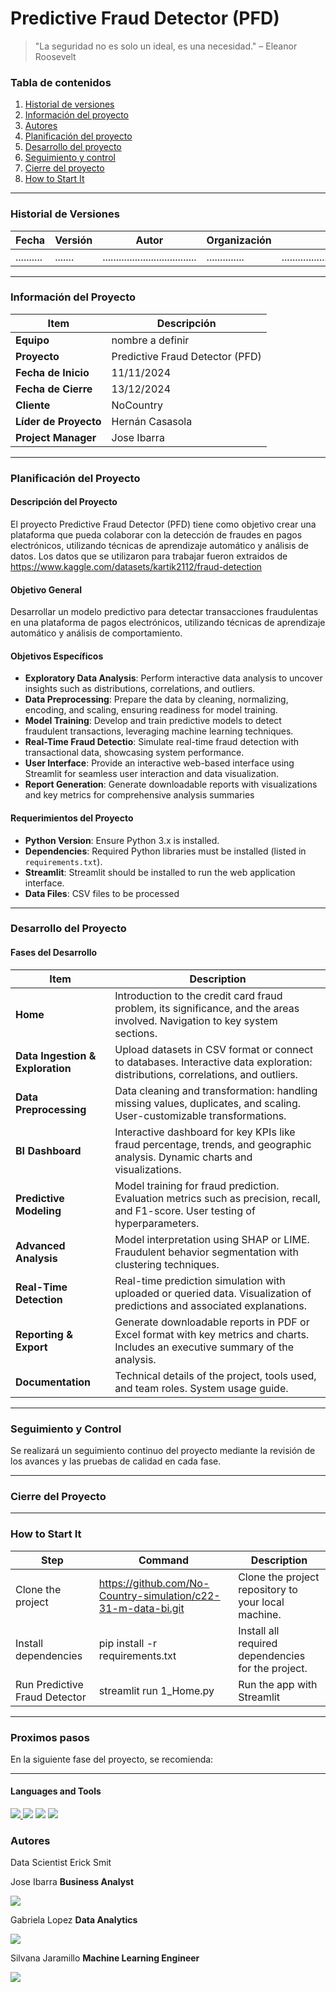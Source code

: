 # Predictive Fraud Detector (PFD)

>"La seguridad no es solo un ideal, es una necesidad." – Eleanor Roosevelt

### Tabla de contenidos
1. [Historial de versiones](#historial-de-versiones)
2. [Información del proyecto](#información-del-proyecto)
3. [Autores](#autores)
4. [Planificación del proyecto](#planificación-del-proyecto)
5. [Desarrollo del proyecto](#desarrollo-del-proyecto)
6. [Seguimiento y control](#seguimiento-y-control)
7. [Cierre del proyecto](#cierre-del-proyecto)
8. [How to Start It](#How-to-Start-It)

---
### Historial de Versiones

| Fecha      | Versión | Autor                             | Organización | Descripción                                              |
|------------|---------|-----------------------------------|--------------|----------------------------------------------------------|
| .......... | ....... |...................................|..............|..........................................................|

---

### Información del Proyecto

| Item                  | Descripción                                |
|-----------------------|--------------------------------------------|
| **Equipo**            | nombre a definir                           |
| **Proyecto**          | Predictive Fraud Detector (PFD)            |
| **Fecha de Inicio**   | 11/11/2024                                 |
| **Fecha de Cierre**   | 13/12/2024                                 |
| **Cliente**           | NoCountry                                  |
| **Líder de Proyecto** | Hernán Casasola                            |
| **Project Manager**   | Jose Ibarra                                |

---

### Planificación del Proyecto

#### Descripción del Proyecto
El proyecto Predictive Fraud Detector (PFD) tiene como objetivo crear una plataforma que pueda colaborar con la detección de fraudes en pagos electrónicos, utilizando técnicas de aprendizaje automático y análisis de datos.
Los datos que se utilizaron para trabajar fueron extraidos de https://www.kaggle.com/datasets/kartik2112/fraud-detection

#### Objetivo General
Desarrollar un modelo predictivo para detectar transacciones fraudulentas en una plataforma de pagos electrónicos, utilizando técnicas de aprendizaje automático y análisis de comportamiento.

#### Objetivos Específicos
- **Exploratory Data Analysis**: Perform interactive data analysis to uncover insights such as distributions, correlations, and outliers.
- **Data Preprocessing**: Prepare the data by cleaning, normalizing, encoding, and scaling, ensuring readiness for model training.
- **Model Training**: Develop and train predictive models to detect fraudulent transactions, leveraging machine learning techniques.
- **Real-Time Fraud Detectio**: Simulate real-time fraud detection with transactional data, showcasing system performance.
- **User Interface**: Provide an interactive web-based interface using Streamlit for seamless user interaction and data visualization.
- **Report Generation**: Generate downloadable reports with visualizations and key metrics for comprehensive analysis summaries

#### Requerimientos del Proyecto
- **Python Version**: Ensure Python 3.x is installed.
- **Dependencies**: Required Python libraries must be installed (listed in `requirements.txt`).
- **Streamlit**: Streamlit should be installed to run the web application interface.
- **Data Files**: CSV files to be processed 

---

### Desarrollo del Proyecto

#### Fases del Desarrollo

| **Item**              | **Description**                           |
|-----------------------|-------------------------------------------|
| **Home**              | Introduction to the credit card fraud problem, its significance, and the areas involved. Navigation to key system sections. |
| **Data Ingestion & Exploration** | Upload datasets in CSV format or connect to databases. Interactive data exploration: distributions, correlations, and outliers. |
| **Data Preprocessing** | Data cleaning and transformation: handling missing values, duplicates, and scaling. User-customizable transformations. |
| **BI Dashboard**      | Interactive dashboard for key KPIs like fraud percentage, trends, and geographic analysis. Dynamic charts and visualizations. |
| **Predictive Modeling** | Model training for fraud prediction. Evaluation metrics such as precision, recall, and F1-score. User testing of hyperparameters. |
| **Advanced Analysis** | Model interpretation using SHAP or LIME. Fraudulent behavior segmentation with clustering techniques. |
| **Real-Time Detection** | Real-time prediction simulation with uploaded or queried data. Visualization of predictions and associated explanations. |
| **Reporting & Export** | Generate downloadable reports in PDF or Excel format with key metrics and charts. Includes an executive summary of the analysis. |
| **Documentation**     | Technical details of the project, tools used, and team roles. System usage guide. |



---

### Seguimiento y Control

Se realizará un seguimiento continuo del proyecto mediante la revisión de los avances y las pruebas de calidad en cada fase.


---

### Cierre del Proyecto


---

### How to Start It
| Step                       | Command                                    | Description                                                             |
|----------------------------|--------------------------------------------|-------------------------------------------------------------------------|
| Clone the project       | https://github.com/No-Country-simulation/c22-31-m-data-bi.git | Clone the project repository to your local machine.     |
| Install dependencies    | pip install -r requirements.txt                               | Install all required dependencies for the project.      |
| Run Predictive Fraud Detector       | streamlit run 1_Home.py                     | Run the app with Streamlit                                    |
---


### Proximos pasos

En la siguiente fase del proyecto, se recomienda:

---


#### Languages and Tools
<p align="left">
<a href="https://www.python.org/" target="_blank" rel="noreferrer"> <img src="https://img.shields.io/badge/Python-FFD43B?style=for-the-badge&logo=python&logoColor=blue"/> </a>
<a https://streamlit.io/" target="_blank" rel="noreferrer"> <img src="https://img.shields.io/badge/Streamlit-FF4B4B?style=for-the-badge&logo=Streamlit&logoColor=white"/> </a>
<a https://pandas.pydata.org/" target="_blank" rel="noreferrer"> <img src="https://img.shields.io/badge/Pandas-2C2D72?style=for-the-badge&logo=pandas&logoColor=white"/> </a>
<a https://matplotlib.org/" target="_blank" rel="noreferrer"> <img src="https://img.shields.io/badge/matplotlib-239120?style=for-the-badge&logo=plotly&logoColor=white"/> </a> 
</p>


### Autores    
                            
Data Scientist                Erick Smit                                             

Jose Ibarra
**Business Analyst**
<p><a href="https://www.linkedin.com/in/jose-ignacio-ibarra-696b03a6" target="blank"><img src="https://img.shields.io/badge/LinkedIn-0077B5?style=for-the-badge&logo=linkedin&logoColor=white" /> </a></p>

Gabriela Lopez
**Data Analytics**
<p><a href="http://www.linkedin.com/in/-gabriela-lopez" target="blank"><img src="https://img.shields.io/badge/LinkedIn-0077B5?style=for-the-badge&logo=linkedin&logoColor=white" /> </a></p>

Silvana Jaramillo
**Machine Learning Engineer**
<p><a href="https://linkedin.com/in/silvana-jaramillo" target="blank"><img src="https://img.shields.io/badge/LinkedIn-0077B5?style=for-the-badge&logo=linkedin&logoColor=white" /> </a></p>

